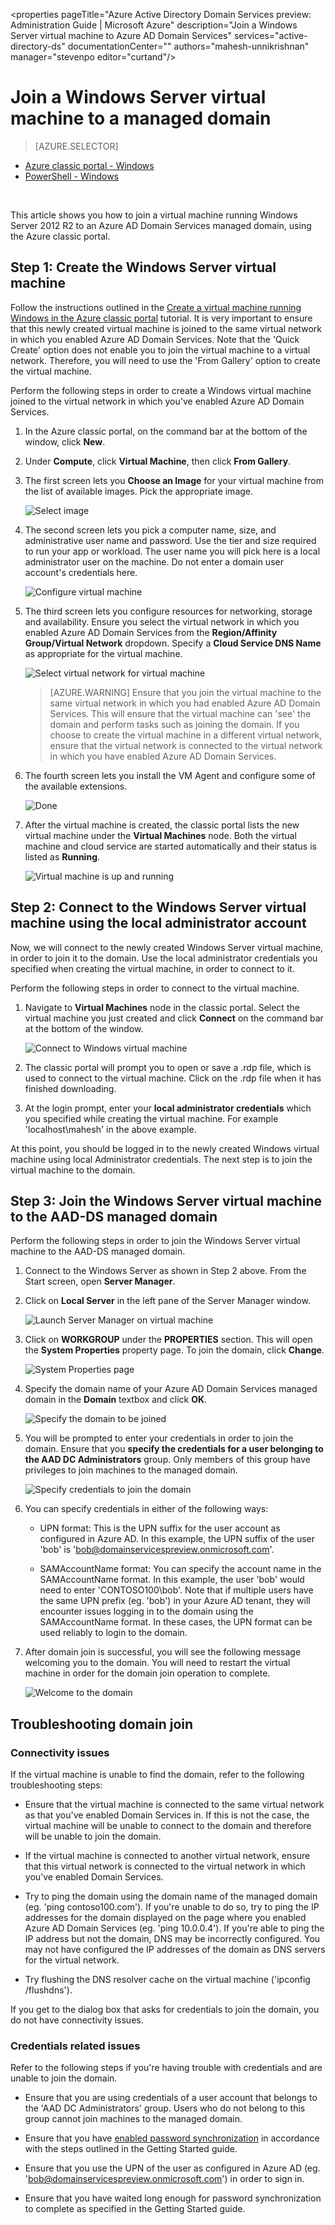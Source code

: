 <properties
	pageTitle="Azure Active Directory Domain Services preview: Administration Guide | Microsoft Azure"
	description="Join a Windows Server virtual machine to Azure AD Domain Services"
	services="active-directory-ds"
	documentationCenter=""
	authors="mahesh-unnikrishnan"
	manager="stevenpo
	editor="curtand"/>

<tags
	ms.service="active-directory-ds"
	ms.workload="identity"
	ms.tgt_pltfrm="na"
	ms.devlang="na"
	ms.topic="article"
	ms.date="04/08/2016"
	ms.author="maheshu"/>

# Join a Windows Server virtual machine to a managed domain

> [AZURE.SELECTOR]
- [Azure classic portal - Windows](active-directory-ds-admin-guide-join-windows-vm.md)
- [PowerShell - Windows](active-directory-ds-admin-guide-join-windows-vm-classic-powershell.md)

<br>

This article shows you how to join a virtual machine running Windows Server 2012 R2 to an Azure AD Domain Services managed domain, using the Azure classic portal.


## Step 1: Create the Windows Server virtual machine
Follow the instructions outlined in the [Create a virtual machine running Windows in the Azure classic portal](../virtual-machines/virtual-machines-windows-classic-tutorial.md) tutorial. It is very important to ensure that this newly created virtual machine is joined to the same virtual network in which you enabled Azure AD Domain Services. Note that the 'Quick Create' option does not enable you to join the virtual machine to a virtual network. Therefore, you will need to use the 'From Gallery' option to create the virtual machine.

Perform the following steps in order to create a Windows virtual machine joined to the virtual network in which you've enabled Azure AD Domain Services.

1. In the Azure classic portal, on the command bar at the bottom of the window, click **New**.

2. Under **Compute**, click **Virtual Machine**, then click **From Gallery**.

3. The first screen lets you **Choose an Image** for your virtual machine from the list of available images. Pick the appropriate image.

    ![Select image](./media/active-directory-domain-services-admin-guide/create-windows-vm-select-image.png)

4. The second screen lets you pick a computer name, size, and administrative user name and password. Use the tier and size required to run your app or workload. The user name you will pick here is a local administrator user on the machine. Do not enter a domain user account's credentials here.

    ![Configure virtual machine](./media/active-directory-domain-services-admin-guide/create-windows-vm-config.png)

5. The third screen lets you configure resources for networking, storage and availability. Ensure you select the virtual network in which you enabled Azure AD Domain Services from the **Region/Affinity Group/Virtual Network** dropdown. Specify a **Cloud Service DNS Name** as appropriate for the virtual machine.

    ![Select virtual network for virtual machine](./media/active-directory-domain-services-admin-guide/create-windows-vm-select-vnet.png)

    > [AZURE.WARNING]
    Ensure that you join the virtual machine to the same virtual network in which you had enabled Azure AD Domain Services. This will ensure that the virtual machine can 'see' the domain and perform tasks such as joining the domain. If you choose to create the virtual machine in a different virtual network, ensure that the virtual network is connected to the virtual network in which you have enabled Azure AD Domain Services.

6. The fourth screen lets you install the VM Agent and configure some of the available extensions.

    ![Done](./media/active-directory-domain-services-admin-guide/create-windows-vm-done.png)

7. After the virtual machine is created, the classic portal lists the new virtual machine under the **Virtual Machines** node. Both the virtual machine and cloud service are started automatically and their status is listed as **Running**.

    ![Virtual machine is up and running](./media/active-directory-domain-services-admin-guide/create-windows-vm-running.png)


## Step 2: Connect to the Windows Server virtual machine using the local administrator account
Now, we will connect to the newly created Windows Server virtual machine, in order to join it to the domain. Use the local administrator credentials you specified when creating the virtual machine, in order to connect to it.

Perform the following steps in order to connect to the virtual machine.

1. Navigate to **Virtual Machines** node in the classic portal. Select the virtual machine you just created and click **Connect** on the command bar at the bottom of the window.

    ![Connect to Windows virtual machine](./media/active-directory-domain-services-admin-guide/connect-windows-vm.png)

2. The classic portal will prompt you to open or save a .rdp file, which is used to connect to the virtual machine. Click on the .rdp file when it has finished downloading.

3. At the login prompt, enter your **local administrator credentials** which you specified while creating the virtual machine. For example 'localhost\mahesh' in the above example.

At this point, you should be logged in to the newly created Windows virtual machine using local Administrator credentials. The next step is to join the virtual machine to the domain.


## Step 3: Join the Windows Server virtual machine to the AAD-DS managed domain
Perform the following steps in order to join the Windows Server virtual machine to the AAD-DS managed domain.

1. Connect to the Windows Server as shown in Step 2 above. From the Start screen, open **Server Manager**.

2. Click on **Local Server** in the left pane of the Server Manager window.

    ![Launch Server Manager on virtual machine](./media/active-directory-domain-services-admin-guide/join-domain-server-manager.png)

3. Click on **WORKGROUP** under the **PROPERTIES** section. This will open the **System Properties** property page. To join the domain, click **Change**.

    ![System Properties page](./media/active-directory-domain-services-admin-guide/join-domain-system-properties.png)

4. Specify the domain name of your Azure AD Domain Services managed domain in the **Domain** textbox and click **OK**.

    ![Specify the domain to be joined](./media/active-directory-domain-services-admin-guide/join-domain-system-properties-specify-domain.png)

5. You will be prompted to enter your credentials in order to join the domain. Ensure that you **specify the credentials for a user belonging to the AAD DC Administrators** group. Only members of this group have privileges to join machines to the managed domain.

    ![Specify credentials to join the domain](./media/active-directory-domain-services-admin-guide/join-domain-system-properties-specify-credentials.png)

6. You can specify credentials in either of the following ways:

    - UPN format: This is the UPN suffix for the user account as configured in Azure AD. In this example, the UPN suffix of the user 'bob' is 'bob@domainservicespreview.onmicrosoft.com'.

    - SAMAccountName format: You can specify the account name in the SAMAccountName format. In this example, the user 'bob' would need to enter 'CONTOSO100\bob'. Note that if multiple users have the same UPN prefix (eg. 'bob') in your Azure AD tenant, they will encounter issues logging in to the domain using the SAMAccountName format. In these cases, the UPN format can be used reliably to login to the domain.

7. After domain join is successful, you will see the following message welcoming you to the domain. You will need to restart the virtual machine in order for the domain join operation to complete.

    ![Welcome to the domain](./media/active-directory-domain-services-admin-guide/join-domain-done.png)


## Troubleshooting domain join
### Connectivity issues
If the virtual machine is unable to find the domain, refer to the following troubleshooting steps:

- Ensure that the virtual machine is connected to the same virtual network as that you've enabled Domain Services in. If this is not the case, the virtual machine will be unable to connect to the domain and therefore will be unable to join the domain.

- If the virtual machine is connected to another virtual network, ensure that this virtual network is connected to the virtual network in which you've enabled Domain Services.

- Try to ping the domain using the domain name of the managed domain (eg. 'ping contoso100.com'). If you're unable to do so, try to ping the IP addresses for the domain displayed on the page where you enabled Azure AD Domain Services (eg. 'ping 10.0.0.4'). If you're able to ping the IP address but not the domain, DNS may be incorrectly configured. You may not have configured the IP addresses of the domain as DNS servers for the virtual network.

- Try flushing the DNS resolver cache on the virtual machine ('ipconfig /flushdns').

If you get to the dialog box that asks for credentials to join the domain, you do not have connectivity issues.


### Credentials related issues
Refer to the following steps if you're having trouble with credentials and are unable to join the domain.

- Ensure that you are using credentials of a user account that belongs to the 'AAD DC Administrators' group. Users who do not belong to this group cannot join machines to the managed domain.

- Ensure that you have [enabled password synchronization](active-directory-ds-getting-started-password-sync.md) in accordance with the steps outlined in the Getting Started guide.

- Ensure that you use the UPN of the user as configured in Azure AD (eg. 'bob@domainservicespreview.onmicrosoft.com') in order to sign in.

- Ensure that you have waited long enough for password synchronization to complete as specified in the Getting Started guide.

